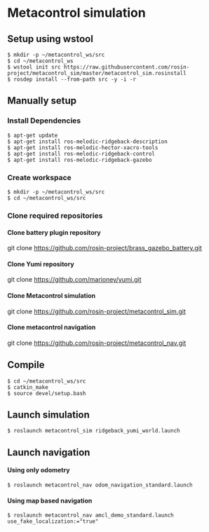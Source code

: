 # Metacontrol simulation

## Setup using wstool
```
$ mkdir -p ~/metacontrol_ws/src
$ cd ~/metacontrol_ws
$ wstool init src https://raw.githubusercontent.com/rosin-project/metacontrol_sim/master/metacontrol_sim.rosinstall
$ rosdep install --from-path src -y -i -r
```
## Manually setup

### Install Dependencies
```
$ apt-get update
$ apt-get install ros-melodic-ridgeback-description
$ apt-get install ros-melodic-hector-xacro-tools
$ apt-get install ros-melodic-ridgeback-control
$ apt-get install ros-melodic-ridgeback-gazebo
```
### Create workspace
```
$ mkdir -p ~/metacontrol_ws/src
$ cd ~/metacontrol_ws/src
```
### Clone required repositories

#### Clone battery plugin repository

git clone https://github.com/rosin-project/brass_gazebo_battery.git

#### Clone Yumi repository

git clone https://github.com/marioney/yumi.git

#### Clone Metacontrol simulation

git clone https://github.com/rosin-project/metacontrol_sim.git

#### Clone metacontrol navigation

git clone https://github.com/rosin-project/metacontrol_nav.git


## Compile

```
$ cd ~/metacontrol_ws/src
$ catkin_make
$ source devel/setup.bash
```
## Launch simulation

```
$ roslaunch metacontrol_sim ridgeback_yumi_world.launch
```
## Launch navigation
#### Using only odometry
```
$ roslaunch metacontrol_nav odom_navigation_standard.launch
```
#### Using map based navigation
```
$ roslaunch metacontrol_nav amcl_demo_standard.launch use_fake_localization:="true"
```
